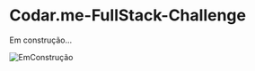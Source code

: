 # Codar.me-FullStack-Challenge
Em construção...


![EmConstrução](https://user-images.githubusercontent.com/65515537/194130560-5feba5ec-7872-4d5f-8711-9d249a1f3ca9.gif)
